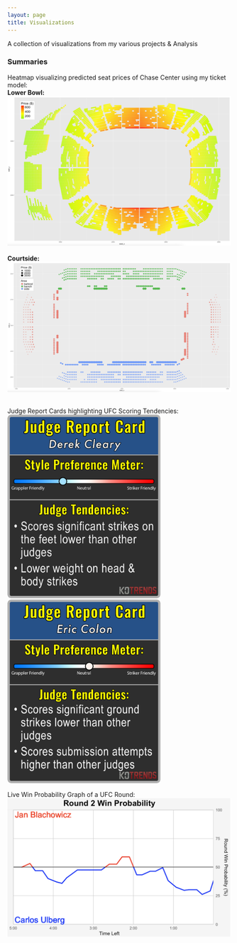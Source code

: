 ```yaml
---
layout: page
title: Visualizations
---
```


A collection of visualizations from my various projects & Analysis

### Summaries
Heatmap visualizing predicted seat prices of Chase Center using my ticket model: &nbsp;<br>
**Lower Bowl:** &nbsp;<br>
<img src="/assets/nba/lb_heatmap.png" alt="Image" width="700"/> &nbsp;<br>
**Courtside:** &nbsp;<br>
<img src="/assets/nba/cs_size_graph.png" alt="Image" width="700"/>  &nbsp;<br>

Judge Report Cards highlighting UFC Scoring Tendencies: &nbsp;<br>
<img src="/assets/ufc/cleary_report_card.png" alt="Image" width="345"/>
<img src="/assets/ufc/colon_report_card.png" alt="Image" width="345"/> 

Live Win Probability Graph of a UFC Round: &nbsp;<br>
<img src="/assets/ufc/win_prob_graph.png" alt="Image" width="700"/>

